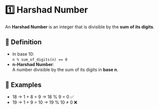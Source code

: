 #  1️⃣ Harshad Number
An **Harshad Number** is an integer that is divisible by the **sum of its digits**.
## 📘 Definition
- In base 10:  
  `n % sum_of_digits(n) == 0`
- **n-Harshad Number**:  
  A number divisible by the sum of its digits in **base n**.
## 📌 Examples
- 18 → 1 + 8 = 9 → 18 % 9 = 0 ✅  
- 19 → 1 + 9 = 10 → 19 % 10 ≠ 0 ❌


